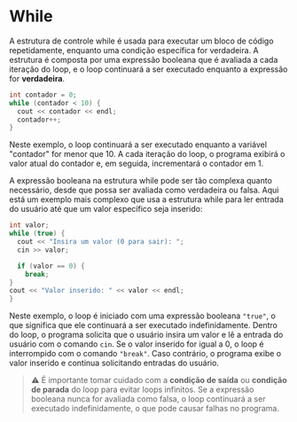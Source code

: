 # While

A estrutura de controle while é usada para executar um bloco de código repetidamente, enquanto uma condição específica for verdadeira. A estrutura é composta por uma expressão booleana que é avaliada a cada iteração do loop, e o loop continuará a ser executado enquanto a expressão for **verdadeira**.

```c++
int contador = 0;
while (contador < 10) {
  cout << contador << endl;
  contador++;
}
```

Neste exemplo, o loop continuará a ser executado enquanto a variável "contador" for menor que 10. A cada iteração do loop, o programa exibirá o valor atual do contador e, em seguida, incrementará o contador em 1.

A expressão booleana na estrutura while pode ser tão complexa quanto necessário, desde que possa ser avaliada como verdadeira ou falsa. Aqui está um exemplo mais complexo que usa a estrutura while para ler entrada do usuário até que um valor específico seja inserido:

```c++
int valor;
while (true) {
  cout << "Insira um valor (0 para sair): ";
  cin >> valor;

  if (valor == 0) {
    break;
}
cout << "Valor inserido: " << valor << endl;
}
```

Neste exemplo, o loop é iniciado com uma expressão booleana `"true"`, o que significa que ele continuará a ser executado indefinidamente. Dentro do loop, o programa solicita que o usuário insira um valor e lê a entrada do usuário com o comando `cin`. Se o valor inserido for igual a 0, o loop é interrompido com o comando `"break"`. Caso contrário, o programa exibe o valor inserido e continua solicitando entradas do usuário.

> ⚠️ É importante tomar cuidado com a **condição de saída** ou **condição de parada** do loop para evitar loops infinitos. Se a expressão booleana nunca for avaliada como falsa, o loop continuará a ser executado indefinidamente, o que pode causar falhas no programa.
